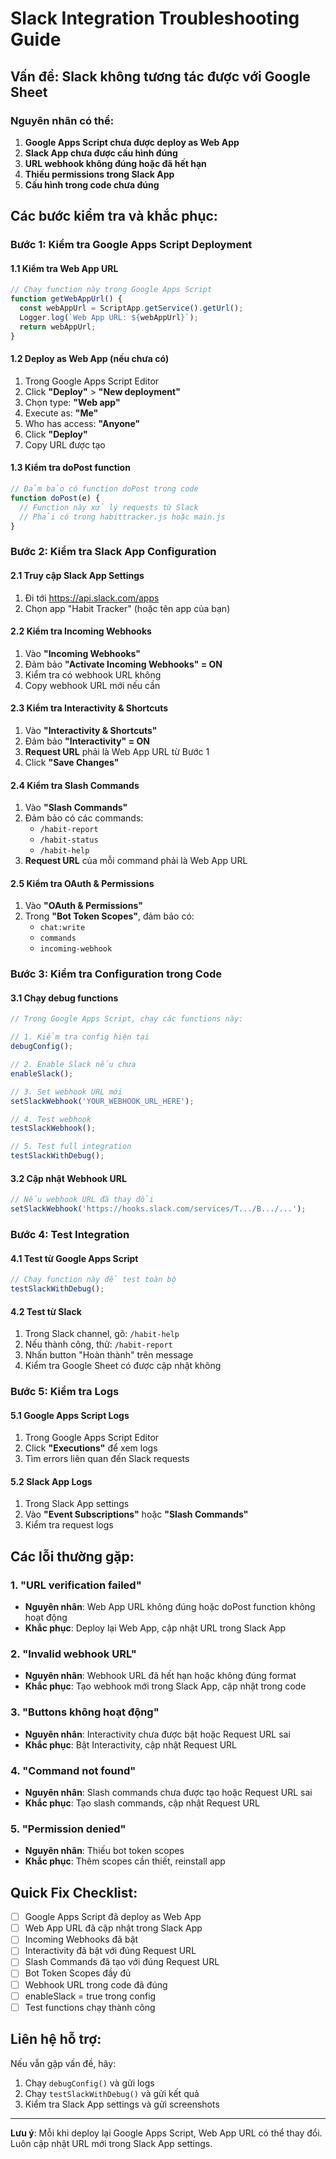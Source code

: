 # Slack Integration Troubleshooting Guide

## Vấn đề: Slack không tương tác được với Google Sheet

### Nguyên nhân có thể:

1. **Google Apps Script chưa được deploy as Web App**
2. **Slack App chưa được cấu hình đúng**
3. **URL webhook không đúng hoặc đã hết hạn**
4. **Thiếu permissions trong Slack App**
5. **Cấu hình trong code chưa đúng**

## Các bước kiểm tra và khắc phục:

### Bước 1: Kiểm tra Google Apps Script Deployment

#### 1.1 Kiểm tra Web App URL
```javascript
// Chạy function này trong Google Apps Script
function getWebAppUrl() {
  const webAppUrl = ScriptApp.getService().getUrl();
  Logger.log(`Web App URL: ${webAppUrl}`);
  return webAppUrl;
}
```

#### 1.2 Deploy as Web App (nếu chưa có)
1. Trong Google Apps Script Editor
2. Click **"Deploy"** > **"New deployment"**
3. Chọn type: **"Web app"**
4. Execute as: **"Me"**
5. Who has access: **"Anyone"**
6. Click **"Deploy"**
7. Copy URL được tạo

#### 1.3 Kiểm tra doPost function
```javascript
// Đảm bảo có function doPost trong code
function doPost(e) {
  // Function này xử lý requests từ Slack
  // Phải có trong habittracker.js hoặc main.js
}
```

### Bước 2: Kiểm tra Slack App Configuration

#### 2.1 Truy cập Slack App Settings
1. Đi tới https://api.slack.com/apps
2. Chọn app "Habit Tracker" (hoặc tên app của bạn)

#### 2.2 Kiểm tra Incoming Webhooks
1. Vào **"Incoming Webhooks"**
2. Đảm bảo **"Activate Incoming Webhooks" = ON**
3. Kiểm tra có webhook URL không
4. Copy webhook URL mới nếu cần

#### 2.3 Kiểm tra Interactivity & Shortcuts
1. Vào **"Interactivity & Shortcuts"**
2. Đảm bảo **"Interactivity" = ON**
3. **Request URL** phải là Web App URL từ Bước 1
4. Click **"Save Changes"**

#### 2.4 Kiểm tra Slash Commands
1. Vào **"Slash Commands"**
2. Đảm bảo có các commands:
   - `/habit-report`
   - `/habit-status`
   - `/habit-help`
3. **Request URL** của mỗi command phải là Web App URL

#### 2.5 Kiểm tra OAuth & Permissions
1. Vào **"OAuth & Permissions"**
2. Trong **"Bot Token Scopes"**, đảm bảo có:
   - `chat:write`
   - `commands`
   - `incoming-webhook`

### Bước 3: Kiểm tra Configuration trong Code

#### 3.1 Chạy debug functions
```javascript
// Trong Google Apps Script, chạy các functions này:

// 1. Kiểm tra config hiện tại
debugConfig();

// 2. Enable Slack nếu chưa
enableSlack();

// 3. Set webhook URL mới
setSlackWebhook('YOUR_WEBHOOK_URL_HERE');

// 4. Test webhook
testSlackWebhook();

// 5. Test full integration
testSlackWithDebug();
```

#### 3.2 Cập nhật Webhook URL
```javascript
// Nếu webhook URL đã thay đổi
setSlackWebhook('https://hooks.slack.com/services/T.../B.../...');
```

### Bước 4: Test Integration

#### 4.1 Test từ Google Apps Script
```javascript
// Chạy function này để test toàn bộ
testSlackWithDebug();
```

#### 4.2 Test từ Slack
1. Trong Slack channel, gõ: `/habit-help`
2. Nếu thành công, thử: `/habit-report`
3. Nhấn button "Hoàn thành" trên message
4. Kiểm tra Google Sheet có được cập nhật không

### Bước 5: Kiểm tra Logs

#### 5.1 Google Apps Script Logs
1. Trong Google Apps Script Editor
2. Click **"Executions"** để xem logs
3. Tìm errors liên quan đến Slack requests

#### 5.2 Slack App Logs
1. Trong Slack App settings
2. Vào **"Event Subscriptions"** hoặc **"Slash Commands"**
3. Kiểm tra request logs

## Các lỗi thường gặp:

### 1. "URL verification failed"
- **Nguyên nhân**: Web App URL không đúng hoặc doPost function không hoạt động
- **Khắc phục**: Deploy lại Web App, cập nhật URL trong Slack App

### 2. "Invalid webhook URL"
- **Nguyên nhân**: Webhook URL đã hết hạn hoặc không đúng format
- **Khắc phục**: Tạo webhook mới trong Slack App, cập nhật trong code

### 3. "Buttons không hoạt động"
- **Nguyên nhân**: Interactivity chưa được bật hoặc Request URL sai
- **Khắc phục**: Bật Interactivity, cập nhật Request URL

### 4. "Command not found"
- **Nguyên nhân**: Slash commands chưa được tạo hoặc Request URL sai
- **Khắc phục**: Tạo slash commands, cập nhật Request URL

### 5. "Permission denied"
- **Nguyên nhân**: Thiếu bot token scopes
- **Khắc phục**: Thêm scopes cần thiết, reinstall app

## Quick Fix Checklist:

- [ ] Google Apps Script đã deploy as Web App
- [ ] Web App URL đã cập nhật trong Slack App
- [ ] Incoming Webhooks đã bật
- [ ] Interactivity đã bật với đúng Request URL
- [ ] Slash Commands đã tạo với đúng Request URL
- [ ] Bot Token Scopes đầy đủ
- [ ] Webhook URL trong code đã đúng
- [ ] enableSlack = true trong config
- [ ] Test functions chạy thành công

## Liên hệ hỗ trợ:

Nếu vẫn gặp vấn đề, hãy:
1. Chạy `debugConfig()` và gửi logs
2. Chạy `testSlackWithDebug()` và gửi kết quả
3. Kiểm tra Slack App settings và gửi screenshots

---

**Lưu ý**: Mỗi khi deploy lại Google Apps Script, Web App URL có thể thay đổi. Luôn cập nhật URL mới trong Slack App settings.
